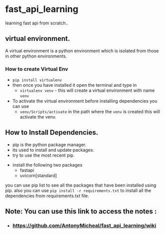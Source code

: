# fast_api_learning
learning fast api from scratch..


## virtual environment.

A virtual environment is a python environment which is isolated from those in other python environments.

### How to create Virtual Env

* `pip install virtualenv`
* then once you have installed it open the terminal and type in 
    * `virtualenv venv` - this will create a virtual environment with name `venv`
* To activate the virtual environment before installing dependencies you can use 
    * `venv/Scripts/activate` in the path where the `venv` is created this will activate the venv.

## How to Install Dependencies.

* pip is the python package manager.
* its used to install and update packages.
* try to use the most recent pip.

- install the following two packages 
    - fastapi 
    - uvicorn[standard]
  
you can use pip list to see all the packages that have been installed using pip.
also you can use ```pip install -r requirements.txt``` to install all the dependencies from requirements.txt file.

## Note: You can use this link to access the notes : 
* ### https://github.com/AntonyMicheal/fast_api_learning/wiki